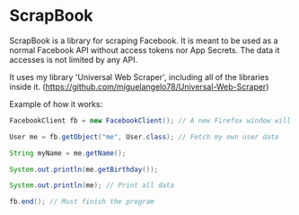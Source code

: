 # ScrapBook
ScrapBook is a library for scraping Facebook. It is meant to be used as a normal Facebook API without access tokens nor App Secrets. The data it accesses is not limited by any API.

It uses my library 'Universal Web Scraper', including all of the libraries inside it. (https://github.com/miguelangelo78/Universal-Web-Scraper)

Example of how it works:

``` Java
FacebookClient fb = new FacebookClient(); // A new Firefox window will appear for you to login to your Facebook account

User me = fb.getObject("me", User.class); // Fetch my own user data

String myName = me.getName();

System.out.println(me.getBirthday());

System.out.println(me); // Print all data

fb.end(); // Must finish the program
```
